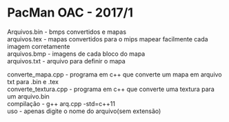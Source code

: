 PacMan OAC - 2017/1
====================

Arquivos.bin - bmps convertidos e mapas<br>
arquivos.tex - mapas convertidos  para o mips mapear facilmente cada imagem corretamente<br>
arquivos.bmp - imagens de cada bloco do mapa<br>
arquivos.txt - arquivo para definir o mapa <br>

converte_mapa.cpp - programa em c++ que converte um mapa em arquivo txt para .bin e .tex<br>
converte_textura.cpp - programa em c++ que converte uma textura para um arquivo.bin<br>
compilação - g++ arq.cpp -std=c++11<br>
uso - apenas digite o nome do arquivo(sem extensão)<br>
